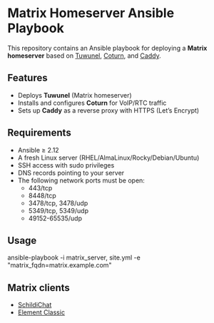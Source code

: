 # Matrix Homeserver Ansible Playbook

This repository contains an Ansible playbook for deploying a **Matrix homeserver** based on [Tuwunel](https://github.com/matrix-construct/tuwunel), [Coturn](https://github.com/coturn/coturn), and [Caddy](https://caddyserver.com/).  

## Features
- Deploys **Tuwunel** (Matrix homeserver)
- Installs and configures **Coturn** for VoIP/RTC traffic
- Sets up **Caddy** as a reverse proxy with HTTPS (Let’s Encrypt)

## Requirements
- Ansible ≥ 2.12
- A fresh Linux server (RHEL/AlmaLinux/Rocky/Debian/Ubuntu)
- SSH access with sudo privileges
- DNS records pointing to your server
- The following network ports must be open:
    - 443/tcp
    - 8448/tcp
    - 3478/tcp, 3478/udp
    - 5349/tcp, 5349/udp
    - 49152-65535/udp

## Usage
ansible-playbook -i matrix_server, site.yml -e "matrix_fqdn=matrix.example.com"

## Matrix clients
- [SchildiChat](https://play.google.com/store/apps/details?id=de.spiritcroc.riotx)
- [Element Classic](https://play.google.com/store/search?q=element+classic&c=apps)
